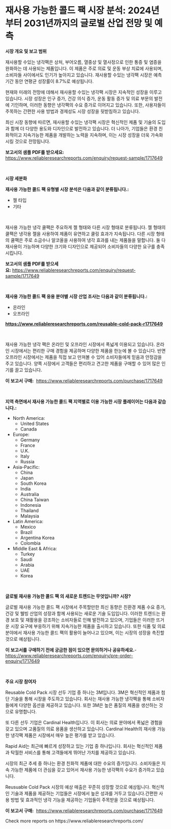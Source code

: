 <p><h1>재사용 가능한 콜드 팩 시장 분석: 2024년부터 2031년까지의 글로벌 산업 전망 및 예측</h1></p><p><strong>시장 개요 및 보고 범위</strong></p>
<p><p>재사용할 수있는 냉각팩은 상처, 부어오름, 열중상 및 열사정으로 인한 통증 및 염증을 완화하는 데 사용되는 제품입니다. 이 제품은 주로 의료 및 운동 부상 치료에 사용되며, 소비자들 사이에서도 인기가 높아지고 있습니다. 재사용할 수있는 냉각팩 시장은 예측 기간 동안 연평균 성장률이 8.7%로 예상됩니다.</p><p>현재와 미래의 전망에 데해서 재사용할 수있는 냉각팩 시장은 지속적인 성장을 이루고 있습니다. 시장 성장은 인구 증가, 건강 의식 증가, 운동 활동 증가 및 의료 부문의 발전에 기인하며, 이러한 동향은 냉각팩의 수요 증가로 이어지고 있습니다. 또한, 사용자들이 주목하는 간편한 사용 방법과 경제성도 시장 성장을 뒷받침하고 있습니다.</p><p>최신 시장 동향에 따르면, 재사용할 수있는 냉각팩 시장은 혁신적인 제품 및 기술의 도입과 함께 더 다양한 용도와 디자인으로 발전하고 있습니다. 더 나아가, 기업들은 환경 친화적이고 지속가능한 제품을 개발하는 노력을 지속하며, 이는 시장 성장을 더욱 가속화시킬 것으로 전망됩니다.</p></p>
<p><strong>보고서의 샘플 PDF를 받으세요:</strong> <a href="https://www.reliableresearchreports.com/enquiry/request-sample/1717649">https://www.reliableresearchreports.com/enquiry/request-sample/1717649</a></p>
<p>&nbsp;</p>
<p><strong>시장 세분화</strong></p>
<p><strong>재사용 가능한 콜드 팩 유형별 시장 분석은 다음과 같이 분류됩니다.:</strong></p>
<p><ul><li>젤 타입</li><li>기타</li></ul></p>
<p>&nbsp;</p>
<p><p>재사용 가능한 냉각 쿨팩은 주요하게 젤 형태와 다른 시장 형태로 분류됩니다. 젤 형태의 쿨팩은 냉각용 젤을 사용하여 제품이 유연하고 쿨링 효과가 지속됩니다. 다른 시장 형태의 쿨팩은 주로 소금수나 알코올을 사용하여 냉각 효과를 내는 제품들을 말합니다. 둘 다 재사용이 가능하며 다양한 크기와 디자인으로 제공되어 소비자들의 다양한 요구를 충족시킵니다.</p></p>
<p><strong>보고서의 샘플 PDF를 받으세요:</strong>&nbsp;<a href="https://www.reliableresearchreports.com/enquiry/request-sample/1717649">https://www.reliableresearchreports.com/enquiry/request-sample/1717649</a></p>
<p>&nbsp;</p>
<p><strong> 재사용 가능한 콜드 팩 응용 분야별 시장 산업 조사는 다음과 같이 분류됩니다.:</strong></p>
<p><ul><li>온라인</li><li>오프라인</li></ul></p>
<p><strong><a href="https://www.reliableresearchreports.com/reusable-cold-pack-r1717649">https://www.reliableresearchreports.com/reusable-cold-pack-r1717649</a></strong></p>
<p>&nbsp;</p>
<p><p>재사용 가능한 냉각 팩은 온라인 및 오프라인 시장에서 폭넓게 이용되고 있습니다. 온라인 시장에서는 편리한 구매 경험을 제공하며 다양한 제품을 한눈에 볼 수 있습니다. 반면 오프라인 시장에서는 제품을 직접 보고 만져볼 수 있어 소비자들에게 믿음과 안정감을 주고 있습니다. 양쪽 시장에서 고객들은 편리하고 견고한 제품을 구매할 수 있어 많은 인기를 끌고 있습니다.</p></p>
<p><strong>이 보고서 구매:</strong>&nbsp; <a href="https://www.reliableresearchreports.com/purchase/1717649">https://www.reliableresearchreports.com/purchase/1717649</a></p>
<p>&nbsp;</p>
<p><strong>지역 측면에서 재사용 가능한 콜드 팩 지역별로 이용 가능한 시장 플레이어는 다음과 같습니다.:</strong></p>
<p><ul>
    <li>
        North America:
        <ul>
            <li>United States</li>
            <li>Canada</li>
        </ul>
    </li>
    <li>
        Europe:
        <ul>
            <li>Germany</li>
            <li>France</li>
            <li>U.K.</li>
            <li>Italy</li>
            <li>Russia</li>
        </ul>
    </li>
    <li>
        Asia-Pacific:
        <ul>
            <li>China</li>
            <li>Japan</li>
            <li>South Korea</li>
            <li>India</li>
            <li>Australia</li>
            <li>China Taiwan</li>
            <li>Indonesia</li>
            <li>Thailand</li>
            <li>Malaysia</li>
        </ul>
    </li>
    <li>
        Latin America:
        <ul>
            <li>Mexico</li>
            <li>Brazil</li>
            <li>Argentina Korea</li>
            <li>Colombia</li>
        </ul>
    </li>
    <li>
        Middle East & Africa:
        <ul>
            <li>Turkey</li>
            <li>Saudi</li>
            <li>Arabia</li>
            <li>UAE</li>
            <li>Korea</li>
        </ul>
    </li>
    </ul></p>
<p>&nbsp;</p>
<p><strong>글로벌 재사용 가능한 콜드 팩 의 새로운 트렌드는 무엇입니까? 시장?</strong></p>
<p><p>글로벌 재사용 가능한 콜드 팩 시장에서 주목할만한 최신 동향은 친환경 제품 수요 증가, 건강 및 웰빙 산업의 성장과 함께 사용되는 새로운 기술 도입입니다. 이러한 트렌드는 환경 보호 및 재활용을 강조하는 소비자들로 인해 발전하고 있으며, 기업들은 이러한 뜨거운 시장 요구에 부응하기 위해 지속가능한 제품을 출시하고 있습니다. 또한 식품 및 의료 분야에서 재사용 가능한 콜드 팩의 활용이 늘어나고 있으며, 이는 시장의 성장을 촉진할 것으로 예상됩니다.</p></p>
<p><strong>이 보고서를 구매하기 전에 궁금한 점이 있으면 문의하거나 공유하세요.</strong>- <a href="https://www.reliableresearchreports.com/enquiry/pre-order-enquiry/1717649">https://www.reliableresearchreports.com/enquiry/pre-order-enquiry/1717649</a></p>
<p>&nbsp;</p>
<p><strong>주요 시장 참여자</strong></p>
<p><p>Reusable Cold Pack 시장 선두 기업 중 하나는 3M입니다. 3M은 혁신적인 제품과 첨단 기술을 통해 시장을 주도하고 있습니다. 회사는 재사용 가능한 냉각팩을 통해 소비자들에게 다양한 옵션을 제공하고 있습니다. 또한 3M은 높은 품질의 제품을 생산하는 것으로 유명합니다.</p><p>또 다른 선두 기업은 Cardinal Health입니다. 이 회사는 의료 분야에서 폭넓은 경험을 갖고 있으며 고품질의 의료 용품을 생산하고 있습니다. Cardinal Health의 재사용 가능한 냉각팩 제품은 시장에서 매우 높은 평가를 받고 있습니다.</p><p>Rapid Aid는 최근에 빠르게 성장하고 있는 기업 중 하나입니다. 회사는 혁신적인 제품과 탁월한 서비스를 통해 고객들에게 뛰어난 가치를 제공하고 있습니다.</p><p>시장의 최근 추세 중 하나는 환경 친화적 제품에 대한 수요의 증가입니다. 소비자들은 지속 가능한 제품에 더 관심을 갖고 있어서 재사용 가능한 냉각팩의 수요가 증가하고 있습니다.</p><p>Reusuable Cold Pack 시장의 예상 매출은 꾸준히 성장할 것으로 예상됩니다. 혁신적인 기술과 제품을 제공하는 기업들은 시장에서 높은 성과를 거두고 있습니다.간편한 사용 방법 및 효과적인 냉각 기능을 제공하는 기업들이 주목받을 것으로 예상됩니다.</p></p>
<p><strong>이 보고서 구매:</strong>&nbsp;&nbsp;<a href="https://www.reliableresearchreports.com/purchase/1717649">https://www.reliableresearchreports.com/purchase/1717649</a></p>
<p>Check more reports on https://www.reliableresearchreports.com/</p>
